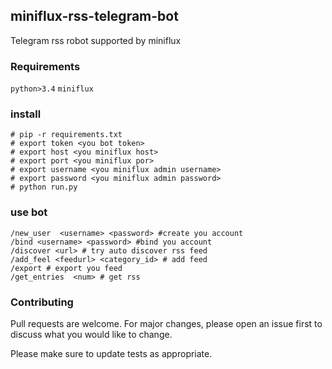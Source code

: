 ## miniflux-rss-telegram-bot
Telegram rss robot supported by miniflux

### Requirements
`python>3.4`
`miniflux`

### install
```
# pip -r requirements.txt
# export token <you bot token>
# export host <you miniflux host>
# export port <you miniflux por>
# export username <you miniflux admin username>
# export password <you miniflux admin password>
# python run.py
```

### use bot
```
/new_user  <username> <password> #create you account
/bind <username> <password> #bind you account
/discover <url> # try auto discover rss feed
/add_feel <feedurl> <category_id> # add feed
/export # export you feed
/get_entries  <num> # get rss
```

###  Contributing
Pull requests are welcome. For major changes, please open an issue first to discuss what you would like to change.

Please make sure to update tests as appropriate.

